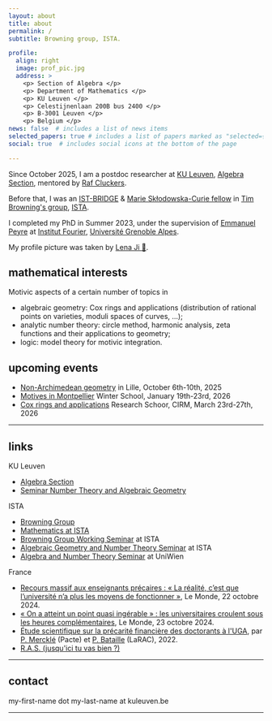 ```yaml
---
layout: about
title: about
permalink: /
subtitle: Browning group, ISTA. 

profile:
  align: right
  image: prof_pic.jpg
  address: >
    <p> Section of Algebra </p>
    <p> Department of Mathematics </p>
    <p> KU Leuven </p>
    <p> Celestijnenlaan 200B bus 2400 </p>
    <p> B-3001 Leuven </p>
    <p> Belgium </p> 
news: false  # includes a list of news items
selected_papers: true # includes a list of papers marked as "selected={true}"
social: true  # includes social icons at the bottom of the page

---
```



Since October 2025, I am a postdoc researcher at [KU Leuven](https://www.kuleuven.be/), [Algebra Section](https://wis.kuleuven.be/algebra),
mentored by [Raf Cluckers](https://rcluckers.perso.math.cnrs.fr/). 

Before that, 
I was an [IST-BRIDGE](https://ist.ac.at/en/education/postdocs/ist-bridge/) 
& [Marie Skłodowska-Curie fellow](https://cordis.europa.eu/project/id/101034413/en)
in [Tim Browning's group](https://ist.ac.at/en/research/browning-group/), 
[ISTA](https://ist.ac.at).

I completed my PhD in Summer 2023,
under the supervision of [Emmanuel Peyre](https://www-fourier.univ-grenoble-alpes.fr/~peyre) at 
[Institut Fourier](https://www-fourier.univ-grenoble-alpes.fr),
[Université Grenoble Alpes](https://www.univ-grenoble-alpes.fr/). 

My profile picture was taken by [Lena Ji 🧁](https://lji.web.illinois.edu/).

## mathematical interests 

Motivic aspects of a certain number of topics in
- algebraic geometry: Cox rings and applications (distribution of rational points on varieties, moduli spaces of curves, ...);
- analytic number theory: circle method, harmonic analysis, zeta functions and their applications to geometry;
- logic: model theory for motivic integration. 
 
## upcoming events
- [Non-Archimedean geometry](https://www.mathconf.org/nag2025) in Lille, October 6th-10th, 2025
- [Motives in Montpellier](https://imag.umontpellier.fr/~tomic/school2026/) Winter School, January 19th-23rd, 2026
- [Cox rings and applications](https://conferences.cirm-math.fr/3488.html) Research Schoor, CIRM, March 23rd-27th, 2026

---

## links 

KU Leuven
- [Algebra Section](https://wis.kuleuven.be/algebra/)
- [Seminar Number Theory and Algebraic Geometry](https://wis.kuleuven.be/algebra/calendar-sem-ntag)

ISTA
- [Browning Group](https://ist.ac.at/en/research/browning-group/)
- [Mathematics at ISTA](https://mathematics.pages.ist.ac.at/research/)
- [Browning Group Working Seminar](https://number-theory.pages.ist.ac.at/) at ISTA
- [Algebraic Geometry and Number Theory Seminar](https://algebraic-geometry.pages.ist.ac.at/) at ISTA
- [Algebra and Number Theory Seminar](https://mathematik.univie.ac.at/en/research/seminars/seminar-algebra-and-number-theory/) at UniWien

France
- [Recours massif aux enseignants précaires : « La réalité, c’est que l’université n’a plus les moyens de fonctionner »](https://www.lemonde.fr/campus/article/2024/10/22/recours-massif-aux-enseignants-precaires-la-realite-c-est-que-l-universite-n-a-plus-les-moyens-de-fonctionner_6357910_4401467.html), Le Monde, 22 octobre 2024.
- [« On a atteint un point quasi ingérable » : les universitaires croulent sous les heures complémentaires](https://www.lemonde.fr/campus/article/2024/10/23/on-a-atteint-un-point-quasi-ingerable-les-universitaires-croulent-sous-les-heures-complementaires_6358441_4401467.html), Le Monde, 23 octobre 2024. 
- [Étude scientifique sur la précarité financière des doctorants à l'UGA](https://doctorat.univ-grenoble-alpes.fr/actualites-du-doctorat/etude-scientifique-sur-la-precarite-financiere-des-doctorants-uga-1176629.kjsp), par [P. Mercklé](https://www.pacte-grenoble.fr/fr/pierre-merckle) (Pacte) et [P. Bataille](https://www.larac.fr/larac-members/bataille-pierre) (LaRAC), 2022. 
- [R.A.S. (jusqu'ici tu vas bien ?)](https://www.youtube.com/watch?v=xKH7Dpkclao)

---

## contact 
my-first-name dot my-last-name at kuleuven.be

---